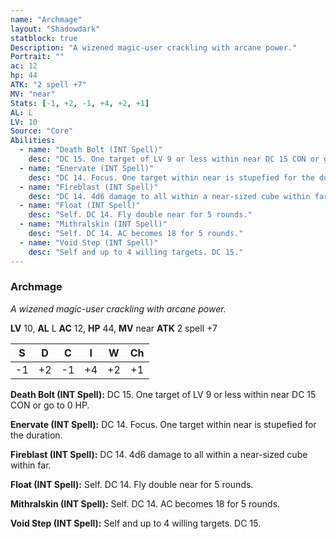 ```yaml
---
name: "Archmage"
layout: "Shadowdark"
statblock: true
Description: "A wizened magic-user crackling with arcane power."
Portrait: ""
ac: 12
hp: 44
ATK: "2 spell +7"
MV: "near"
Stats: [-1, +2, -1, +4, +2, +1]
AL: L
LV: 10
Source: "Core"
Abilities:
  - name: "Death Bolt (INT Spell)"
    desc: "DC 15. One target of LV 9 or less within near DC 15 CON or go to 0 HP."
  - name: "Enervate (INT Spell)"
    desc: "DC 14. Focus. One target within near is stupefied for the duration."
  - name: "Fireblast (INT Spell)"
    desc: "DC 14. 4d6 damage to all within a near-sized cube within far."
  - name: "Float (INT Spell)"
    desc: "Self. DC 14. Fly double near for 5 rounds."
  - name: "Mithralskin (INT Spell)"
    desc: "Self. DC 14. AC becomes 18 for 5 rounds."
  - name: "Void Step (INT Spell)"
    desc: "Self and up to 4 willing targets. DC 15."
---
```


### Archmage

_A wizened magic-user crackling with arcane power._

**LV** 10, **AL** L
**AC** 12, **HP** 44, **MV** near
**ATK** 2 spell +7

|  S  |  D  |  C  |  I  |  W  |  Ch  |
|:---:|:---:|:---:|:---:|:---:|:----:|
| -1 | +2 | -1 | +4 | +2 | +1 |

**Death Bolt (INT Spell):** DC 15. One target of LV 9 or less within near DC 15 CON or go to 0 HP.

**Enervate (INT Spell):** DC 14. Focus. One target within near is stupefied for the duration.

**Fireblast (INT Spell):** DC 14. 4d6 damage to all within a near-sized cube within far.

**Float (INT Spell):** Self. DC 14. Fly double near for 5 rounds.

**Mithralskin (INT Spell):** Self. DC 14. AC becomes 18 for 5 rounds.

**Void Step (INT Spell):** Self and up to 4 willing targets. DC 15.

